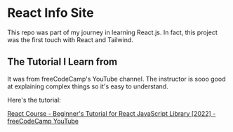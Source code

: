 # React Info Site

This repo was part of my journey in learning React.js. In fact, this project was the first touch with React and Tailwind.

## The Tutorial I Learn from

It was from freeCodeCamp's YouTube channel. The instructor is sooo good at explaining complex things so it's easy to understand.

Here's the tutorial:

[React Course - Beginner's Tutorial for React JavaScript Library [2022] - freeCodeCamp YouTube](https://youtu.be/bMknfKXIFA8)
